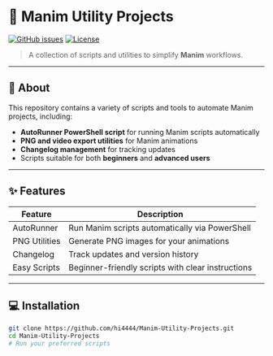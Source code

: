 # 🧩 Manim Utility Projects

[![GitHub issues](https://img.shields.io/github/issues/hi4444/Manim-Utility-Projects)](https://github.com/hi4444/Manim-Utility-Projects/issues)
[![License](https://img.shields.io/github/license/hi4444/Manim-Utility-Projects)](https://github.com/hi4444/Manim-Utility-Projects/blob/main/LICENSE)

> A collection of scripts and utilities to simplify **Manim** workflows.

---

## 📌 About
This repository contains a variety of scripts and tools to automate Manim projects, including:

- **AutoRunner PowerShell script** for running Manim scripts automatically  
- **PNG and video export utilities** for Manim animations  
- **Changelog management** for tracking updates  
- Scripts suitable for both **beginners** and **advanced users**  

---

## ✨ Features

| Feature | Description |
|---------|-------------|
| AutoRunner | Run Manim scripts automatically via PowerShell |
| PNG Utilities | Generate PNG images for your animations |
| Changelog | Track updates and version history |
| Easy Scripts | Beginner-friendly scripts with clear instructions |

---

## 💻 Installation

```bash
git clone https://github.com/hi4444/Manim-Utility-Projects.git
cd Manim-Utility-Projects
# Run your preferred scripts
